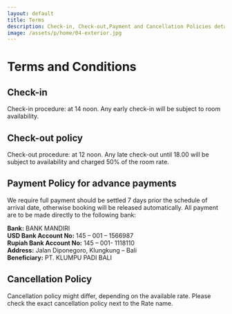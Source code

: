 ```yaml
---
layout: default
title: Terms
description: Check-in, Check-out,Payment and Cancellation Policies details
image: /assets/p/home/04-exterior.jpg
---
```

# Terms and Conditions

## Check-in

Check-in procedure: at 14 noon. Any early check-in will be subject to room availability.

## Check-out policy

Check-out procedure: at 12 noon. Any late check-out until 18.00 will be subject to availability and charged 50% of the room rate.

## Payment Policy for advance payments

We require full payment should be settled 7 days prior the schedule of arrival date, otherwise booking will be released automatically. All payment are to be made directly to the following bank:

**Bank:** BANK MANDIRI  
**USD Bank Account No:** 145 – 001 – 1566987  
**Rupiah Bank Account No:** 145 – 001- 1118110  
**Address:** Jalan Diponegoro, Klungkung – Bali       
**Beneficiary:** PT. KLUMPU PADI BALI    


## Cancellation Policy

Cancellation policy might differ, depending on the available rate. Please check the exact cancellation policy next to the Rate name.
